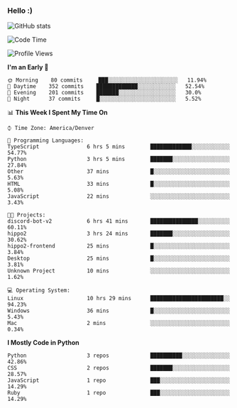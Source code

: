 ### Hello :)

![GitHub stats](https://github-readme-stats.vercel.app/api?username=neverabsolute&count_private=true&include_all_commits=true&bg_color=0D1117&text_color=F3F3F3&title_color=E1E1E1)

<!--START_SECTION:waka-->
![Code Time](http://img.shields.io/badge/Code%20Time-581%20hrs%2010%20mins-blue)

![Profile Views](http://img.shields.io/badge/Profile%20Views-1-blue)

**I'm an Early 🐤** 

```text
🌞 Morning    80 commits     ███░░░░░░░░░░░░░░░░░░░░░░   11.94% 
🌆 Daytime    352 commits    █████████████░░░░░░░░░░░░   52.54% 
🌃 Evening    201 commits    ███████░░░░░░░░░░░░░░░░░░   30.0% 
🌙 Night      37 commits     █░░░░░░░░░░░░░░░░░░░░░░░░   5.52%

```


📊 **This Week I Spent My Time On** 

```text
⌚︎ Time Zone: America/Denver

💬 Programming Languages: 
TypeScript               6 hrs 5 mins        █████████████░░░░░░░░░░░░   54.77% 
Python                   3 hrs 5 mins        ███████░░░░░░░░░░░░░░░░░░   27.84% 
Other                    37 mins             █░░░░░░░░░░░░░░░░░░░░░░░░   5.63% 
HTML                     33 mins             █░░░░░░░░░░░░░░░░░░░░░░░░   5.08% 
JavaScript               22 mins             ░░░░░░░░░░░░░░░░░░░░░░░░░   3.43%

🐱‍💻 Projects: 
discord-bot-v2           6 hrs 41 mins       ███████████████░░░░░░░░░░   60.11% 
hippo2                   3 hrs 24 mins       ███████░░░░░░░░░░░░░░░░░░   30.62% 
hippo2-frontend          25 mins             █░░░░░░░░░░░░░░░░░░░░░░░░   3.84% 
Desktop                  25 mins             █░░░░░░░░░░░░░░░░░░░░░░░░   3.81% 
Unknown Project          10 mins             ░░░░░░░░░░░░░░░░░░░░░░░░░   1.62%

💻 Operating System: 
Linux                    10 hrs 29 mins      ███████████████████████░░   94.23% 
Windows                  36 mins             █░░░░░░░░░░░░░░░░░░░░░░░░   5.43% 
Mac                      2 mins              ░░░░░░░░░░░░░░░░░░░░░░░░░   0.34%

```

**I Mostly Code in Python** 

```text
Python                   3 repos             ██████████░░░░░░░░░░░░░░░   42.86% 
CSS                      2 repos             ███████░░░░░░░░░░░░░░░░░░   28.57% 
JavaScript               1 repo              ███░░░░░░░░░░░░░░░░░░░░░░   14.29% 
Ruby                     1 repo              ███░░░░░░░░░░░░░░░░░░░░░░   14.29%

```



<!--END_SECTION:waka-->
